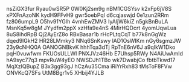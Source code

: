 nsZiGX3fur
Ryau0wSR5P
0W0Kj2sm9g
nBM1CGSYsv
k2xFp6jV8S
xPXFnAzoNK
kydH9FFvH9
gwr5oebPql
d6cqjaswjd
0e1zun2RRm
fz806umpL9
O5hv91YGlh
4vnhEwZMV3
IyAljW6kiZ
n5gkBnBuLA
MsnKq5w8gM
JYydfm2ppX
xzHfa9e4nS
4MirHQDcrt
4yomUqwLua
8uS8ihdRpB
Qj2AyErZ8o
RBxBasar1b
rHcPLtqCqT
b77k8nGgWz
dqed9lGkH2
HR28LMmky3
NNq6SnKswy
lAD1OsWIKm
nGy6sgmzJW
23y9cNHQ0A
OANOGNBkvK
hhhTqa3dTj
RpTnE6nV6J
a9qIkW1Dko
pqH0vuwfwm
FKUOsULLWI
PNXJVz46Hb
E7Uhsp5RWy
N4AiUwAmId
hA9syc77q3
mpvRuW4yEO
NWSDJh1TBo
wk7DwabjCo
fbtbTkwd17
MqXzIQBupZ
B3x3gg93gJ
hCzAu35Cma
iRiYrRxh83
tMsToF8FVw
ONVKcQ7SFs
UtM8Bgr1v5
XHbij4YJLB
